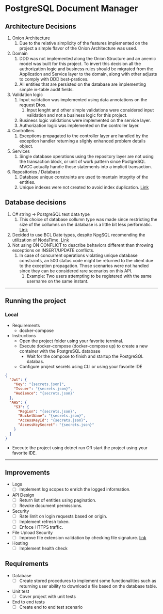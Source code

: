 # PostgreSQL Document Manager


## Architecture Decisions

1. Onion Architecture
	1. Due to the relative simplicity of the features implemented on the project a simple flavor of the Onion Architecture was used.
2. Domain 
	1. DDD was not implemented along the Onion Structure and an anemic model was built for this project. To invert this decision all the authorization logic and business rules should be migrated from the Application and Service layer to the domain, along with other adjusts to comply with DDD best-pratices.
	2. All entities that are persisted on the database are implementing simple in-table audit fields.
3. Validation logic
	1. Input validation was implemented using data annotations on the request Dtos.
		1. Input lenght and other simple validations were considered input validation and not a business logic for this project.
	3. Business logic validations were implemented on the service layer.
	4. Authorization logic was implemented on the controller layer.
4. Controllers
    1. Exceptions propagated to the controller layer are handled by the exception handler returning a slighly enhanced problem details object.
5. Services
	1. Single database operations using the repository layer are not using the transaction block, or unit of work pattern since PostgreSQL MVCC actually handle those statements into a implicit transaction.
6. Repositories / Database
	1. Database unique constraints are used to mantain integrity of the entities.
	2. Unique indexes were not created to avoid index duplication. [Link](https://www.postgresql.org/docs/current/indexes-unique.html#:~:text=PostgreSQL%20automatically%20creates%20a%20unique,mechanism%20that%20enforces%20the%20constraint.)

## Database decisions

1. C# string -> PostgreSQL text data type
	1. This choice of database collumn type was made since restricting the size of the collumns on the database is a little bit less performatic.
	[Link](https://www.postgresql.org/docs/current/datatype-character.html)
2. Decided to use BCL Date types, despite NpgSQL recomending the utilization of NodaTime. [Link](https://www.npgsql.org/doc/types/nodatime.html?tabs=datasource)
3. Not using ON CONFLICT to describe behaviors different than throwing exceptions on INSERT/UPDATE conflicts.
    1. In case of concurrent operations violating unique database constraints, an 500 status code might be returned to the client due to the exception propagation. Those scenarios were not handled since they can be considered rare scenarios on this API.
		1. Example: Two users attempting to be registered with the same username on the same instant.

---

## Running the project

### Local
 
 - Requirements
	- docker-compose
 - Instructions
    - Open the project folder using your favorite terminal.
	- Execute docker-compose (docker-compose up) to create a new container with the PostgreSQL database
	  - Wait for the compose to finish and startup the PostgreSQL databas.
	- Configure project secrets using CLI or using your favorite IDE

```json
{
  "Jwt": {
    "Key": "{secrets.json}",
    "Issuer": "{secrets.json}",
    "Audience": "{secrets.json}"
  },
  "AWS": {
    "S3": {
      "Region": "{secrets.json}",
      "BucketName": "{secrets.json}",
      "AccessKeyId": "{secrets.json}",
      "AccessKeySecret": "{secrets.json}"
    }
  }
}
```

- Execute the project using dotnet run OR start the project using your favorite IDE.


--- 

## Improvements

- Logs
    - [ ] Implement log scopes to enrich the logged information.
- API Design
	- [ ] Return list of entities using pagination.
	- [ ] Revoke document permissions.
- Security
    - [ ] Rate limit on login requests based on origin.
	- [ ] Implement refresh token.
	- [ ] Enfoce HTTPS traffic.
- File Upload Security
	- [ ] Improve file extension validation by checking file signature. [link](https://learn.microsoft.com/en-us/aspnet/core/mvc/models/file-uploads?view=aspnetcore-7.0#file-signature-validation)
- Hosting
    - [ ] Implement health check

## Requirements
- Database
    - [ ] Create stored procedures to implement some functionalities such as returning user ability to download a file based on the database table.
- Unit test
    - [ ] Cover project with unit tests
- End to end tests
    - [ ] Create end to end test scenario
